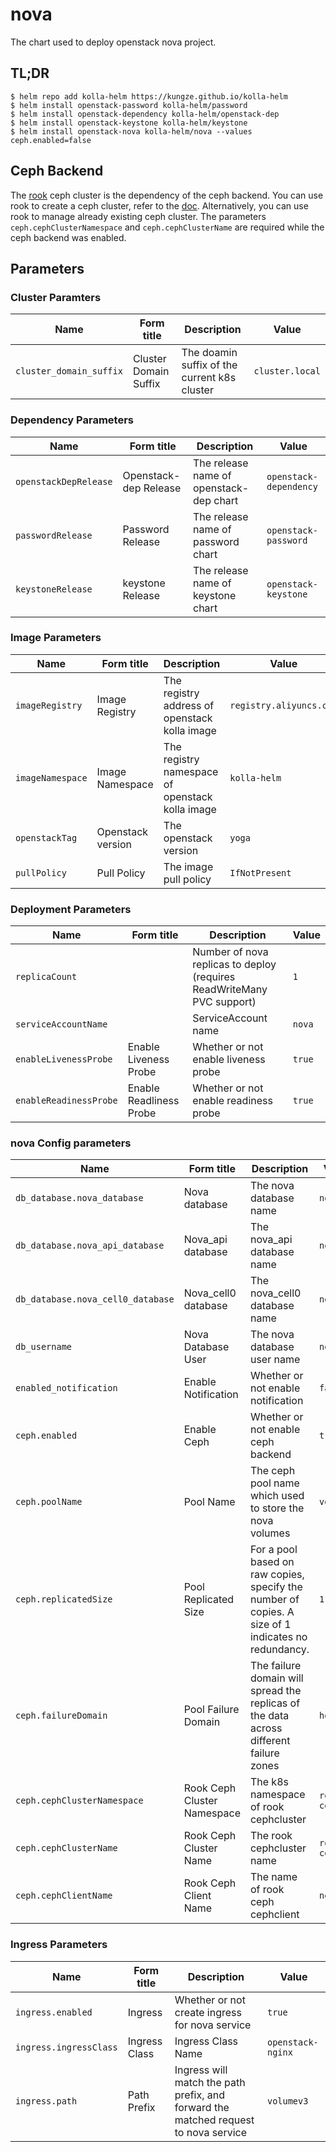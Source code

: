 
# nova

The chart used to deploy openstack nova project.

## TL;DR

```shell
$ helm repo add kolla-helm https://kungze.github.io/kolla-helm
$ helm install openstack-password kolla-helm/password
$ helm install openstack-dependency kolla-helm/openstack-dep
$ helm install openstack-keystone kolla-helm/keystone
$ helm install openstack-nova kolla-helm/nova --values ceph.enabled=false
```

## Ceph Backend

The [rook](https://github.com/rook/rook) ceph cluster is the dependency of the
ceph backend. You can use rook to create a ceph cluster, refer to the
[doc](https://rook.github.io/docs/rook/v1.9/Getting-Started/quickstart/).
Alternatively, you can use rook to manage already existing ceph cluster.
The parameters ``ceph.cephClusterNamespace`` and ``ceph.cephClusterName`` are
required while the ceph backend was enabled.

## Parameters

### Cluster Paramters

| Name                    | Form title            | Description                                  | Value           |
| ----------------------- | --------------------- | -------------------------------------------- | --------------- |
| `cluster_domain_suffix` | Cluster Domain Suffix | The doamin suffix of the current k8s cluster | `cluster.local` |


### Dependency Parameters

| Name                  | Form title            | Description                             | Value                  |
| --------------------- | --------------------- | --------------------------------------- | ---------------------- |
| `openstackDepRelease` | Openstack-dep Release | The release name of openstack-dep chart | `openstack-dependency` |
| `passwordRelease`     | Password Release      | The release name of password chart      | `openstack-password`   |
| `keystoneRelease`     | keystone Release      | The release name of keystone chart      | `openstack-keystone`   |


### Image Parameters

| Name             | Form title        | Description                                     | Value                   |
| ---------------- | ----------------- | ----------------------------------------------- | ----------------------- |
| `imageRegistry`  | Image Registry    | The registry address of openstack kolla image   | `registry.aliyuncs.com` |
| `imageNamespace` | Image Namespace   | The registry namespace of openstack kolla image | `kolla-helm`            |
| `openstackTag`   | Openstack version | The openstack version                           | `yoga`                  |
| `pullPolicy`     | Pull Policy       | The image pull policy                           | `IfNotPresent`          |


### Deployment Parameters

| Name                   | Form title              | Description                                                              | Value    |
| ---------------------- | ----------------------- | ------------------------------------------------------------------------ | -------- |
| `replicaCount`         |                         | Number of nova replicas to deploy (requires ReadWriteMany PVC support) | `1`      |
| `serviceAccountName`   |                         | ServiceAccount name                                                      | `nova` |
| `enableLivenessProbe`  | Enable Liveness Probe   | Whether or not enable liveness probe                                     | `true`   |
| `enableReadinessProbe` | Enable Readliness Probe | Whether or not enable readiness probe                                    | `true`   |


### nova Config parameters

| Name                         | Form title                  | Description                                                                                                                                                         | Value         |
| ---------------------------- | --------------------------- | ---------------------------------------------------------------------------------------------------- | ------------- |
| `db_database.nova_database`  | Nova database               | The nova database name                                                                               | `nova`        |
| `db_database.nova_api_database`   | Nova_api database       | The nova_api database name                                                                           | `nova`        |
| `db_database.nova_cell0_database` | Nova_cell0 database   | The nova_cell0 database name                                                                         | `nova`        |
| `db_username`                | Nova Database User          | The nova database user name                                                                          | `nova`        |
| `enabled_notification`       | Enable Notification         | Whether or not enable notification                                                                   | `false`       |
| `ceph.enabled`               | Enable Ceph                 | Whether or not enable ceph backend                                                                   | `true`        |
| `ceph.poolName`              | Pool Name                   | The ceph pool name which used to store the nova volumes                                              | `volumes`     |
| `ceph.replicatedSize`        | Pool Replicated Size        | For a pool based on raw copies, specify the number of copies. A size of 1 indicates no redundancy.   | `1`           |
| `ceph.failureDomain`         | Pool Failure Domain         | The failure domain will spread the replicas of the data across different failure zones               | `host`        |
| `ceph.cephClusterNamespace`  | Rook Ceph Cluster Namespace | The k8s namespace of rook cephcluster                                                                | `rook-ceph`   |
| `ceph.cephClusterName`       | Rook Ceph Cluster Name      | The rook cephcluster name                                                                            | `rook-ceph`   |
| `ceph.cephClientName`        | Rook Ceph Client Name       | The name of rook ceph cephclient                                                                     | `nova`        |


### Ingress Parameters

| Name                   | Form title    | Description                                                                             | Value             |
| ---------------------- | ------------- | --------------------------------------------------------------------------------------- | ----------------- |
| `ingress.enabled`      | Ingress       | Whether or not create ingress for nova service                                          | `true`            |
| `ingress.ingressClass` | Ingress Class | Ingress Class Name                                                                      | `openstack-nginx` |
| `ingress.path`         | Path Prefix   | Ingress will match the path prefix, and forward the matched request to nova service     | `volumev3`        |
